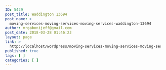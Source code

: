 ```yaml
---
ID: 5429
post_title: Waddington 13694
post_name: >
  moving-services-moving-services-moving-services-waddington-13694
author: mrgabonijeff@gmail.com
post_date: 2018-03-28 01:46:23
layout: page
link: >
  http://localhost/wordpress/moving-services-moving-services-moving-services-waddington-13694/
published: true
tags: [ ]
categories: [ ]
---
```

